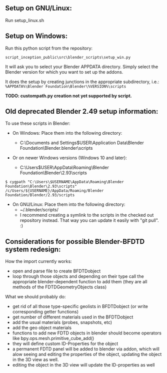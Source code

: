 Setup on GNU/Linux:
-------------------
Run setup_linux.sh

Setup on Windows:
-----------------
Run this python script from the repository:

```
script_inception_public\src\blender_scripts\setup_win.py
```

It will ask you to select your Blender APPDATA directory. Simply select the Blender version for which you want to set up the addons.

It does the setup by creating junctions in the appropriate subdirectory, i.e.: `%APPDATA%\Blender Foundation\Blender\%VERSION%\scripts`

**TODO: custompath.py creation not yet supported by script.**

Old deprecated Blender 2.49 setup information:
----------------------------------------------

To use these scripts in Blender:

* On Windows: Place them into the following directory:

  * C:\Documents and Settings\$USER\Application Data\Blender Foundation\Blender\.blender\scripts
 
* Or on newer Windows versions (Windows 10 and later):

  * C:\Users\$USER\AppData\Roaming\Blender Foundation\Blender\2.93\scripts

```
$ cygpath "C:\Users\$USERNAME\AppData\Roaming\Blender Foundation\Blender\2.93\scripts"
/c/Users/${USERNAME}/AppData/Roaming/Blender Foundation/Blender/2.93/scripts
```

* On GNU/Linux: Place them into the following directory:
  * ~/.blender/scripts/
  * I recommend creating a symlink to the scripts in the checked out repository instead. That way you can update it easily with "git pull". :)


Considerations for possible Blender-BFDTD system redesign:
----------------------------------------------------------
How the import currently works:
* open and parse file to create BFDTDobject
* loop through those objects and depending on their type call the appropriate blender-dependent function to add them (they are all methods of the FDTDGeometryObjects class)

What we should probably do:
* get rid of all those type-specific geolists in BFDTDobject (or write corresponding getter functions)
* get number of different materials used in the BFDTDobject
* add the usual materials (probes, snapshots, etc)
* add the geo object materials
* functions to add new FDTD objects in blender should become operators like bpy.ops.mesh.primitive_cube_add()
* they will define custom  ID-Properties for the object
* a permanent FDTD panel will be added to blender via addon, which will alow seeing and editing the properties of the object, updating the object in the 3D view as well.
* editing the object in the 3D view will update the ID-properties as well
